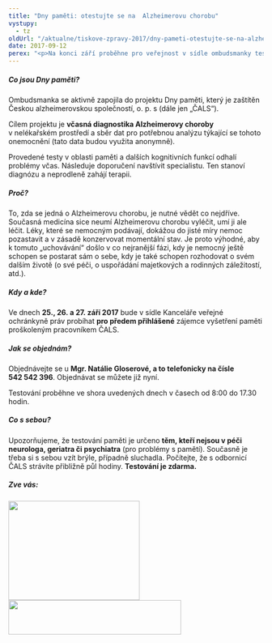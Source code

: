 ```yaml
---
title: "Dny paměti: otestujte se na  Alzheimerovu chorobu"
vystupy:
  - tz
oldUrl: "/aktualne/tiskove-zpravy-2017/dny-pameti-otestujte-se-na-alzheimerovu-chorobu"
date: 2017-09-12
perex: "<p>Na konci září proběhne pro veřejnost v sídle ombudsmanky testování paměti, které dokáže včas odhalit počínající Alzheimerovu chorobu. Včasná diagnóza může pomoci zastavit postup nemoci. Projekt je zaštítěn Českou alzheimerovskou společností. </p>"
---
```


<!-- imported from the old website -->

<h5>Co jsou Dny paměti?</h5> <p>Ombudsmanka se aktivně zapojila do projektu Dny paměti, který je zaštítěn Českou alzheimerovskou společností, o. p. s (dále jen „ČALS“). </p> <p>Cílem projektu je <b>včasná diagnostika Alzheimerovy choroby</b> v nelékařském prostředí a sběr dat pro potřebnou analýzu týkající se tohoto onemocnění (tato data budou využita anonymně).</p> <p>Provedené testy v oblasti paměti a dalších kognitivních funkcí odhalí problémy včas. Následuje doporučení navštívit specialistu. Ten stanoví diagnózu a neprodleně zahájí terapii.</p> <h5>Proč?</h5> <p>To, zda se jedná o Alzheimerovu chorobu, je nutné vědět co nejdříve. Současná medicína sice neumí Alzheimerovu chorobu vyléčit, umí ji ale léčit. Léky, které se nemocným podávají, dokážou do jisté míry nemoc pozastavit a v zásadě konzervovat momentální stav. Je proto výhodné, aby k tomuto „uchovávání“ došlo v co nejranější fázi, kdy je nemocný ještě schopen se postarat sám o sebe, kdy je také schopen rozhodovat o svém dalším životě (o své péči, o uspořádání majetkových a rodinných záležitostí, atd.). </p> <h5>Kdy a kde?</h5> <p>Ve dnech <b>25., 26. a 27. září 2017</b> bude v sídle Kanceláře veřejné ochránkyně práv probíhat <b>pro předem přihlášené</b> zájemce vyšetření paměti proškoleným pracovníkem ČALS. </p> <h5>Jak se objednám?</h5> <p>Objednávejte se u <b>Mgr. Natálie Gloserové, a to telefonicky na čísle 542 542 396</b>. Objednávat se můžete již nyní.</p> <p>Testování proběhne ve shora uvedených dnech v časech od 8:00 do 17.30 hodin.  </p> <h5>Co s sebou?</h5> <p>Upozorňujeme, že testování paměti je určeno <b>těm, kteří nejsou v péči neurologa, geriatra či psychiatra</b> (pro problémy s pamětí). Současně je třeba si s sebou vzít brýle, případně sluchadla. Počítejte, že s odbornicí ČALS strávíte přibližně půl hodiny. <b>Testování je zdarma.</b></p><h5>Zve vás:</h5><p></p><p><img src="/uploads-import/uploads/RTEmagicC_A_logo.png.png" width="259" height="196" alt="" /><img src="/uploads-import/uploads/RTEmagicC_ochrance_logo_03.jpg.jpg" width="341" height="68" alt="" /></p><p></p>
